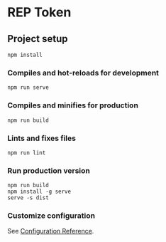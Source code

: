 # REP Token

## Project setup

```
npm install
```

### Compiles and hot-reloads for development

```
npm run serve
```

### Compiles and minifies for production

```
npm run build
```

### Lints and fixes files

```
npm run lint
```

### Run production version

```
npm run build
npm install -g serve
serve -s dist
```

### Customize configuration

See [Configuration Reference](https://cli.vuejs.org/config/).
